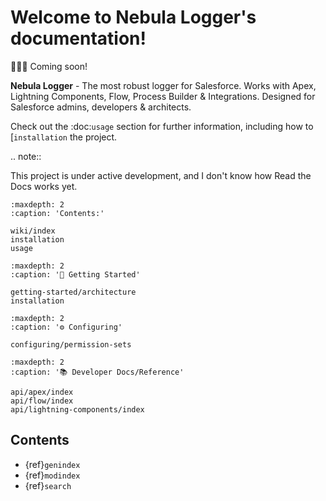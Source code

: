 # Welcome to Nebula Logger's documentation!

🚧👷‍♀️ Coming soon!

**Nebula Logger** - The most robust logger for Salesforce. Works with Apex, Lightning Components, Flow, Process Builder & Integrations. Designed for Salesforce admins, developers & architects.

Check out the :doc:`usage` section for further information, including
how to [`installation` the project.

.. note::

This project is under active development, and I don't know how Read the Docs works yet.

```{toctree}
:maxdepth: 2
:caption: 'Contents:'

wiki/index
installation
usage
```

```{toctree}
:maxdepth: 2
:caption: '🚀 Getting Started'

getting-started/architecture
installation
```

```{toctree}
:maxdepth: 2
:caption: '⚙ Configuring'

configuring/permission-sets
```

```{toctree}
:maxdepth: 2
:caption: '📚 Developer Docs/Reference'

api/apex/index
api/flow/index
api/lightning-components/index
```

## Contents

-   {ref}`genindex`
-   {ref}`modindex`
-   {ref}`search`
